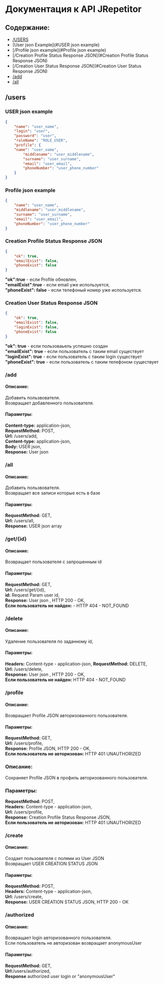 # Документация к API JRepetitor 

## Содержание:
 
* [/USERS](#users)
* [User json Example](#USER json example)
* [/Profile json example](#Profile json example)
* [/Creation Profile Status Response JSON](#Creation Profile Status Response JSON)
* [/Creation User Status Response JSON](#Creation User Status Response JSON)
* [/add](#add)
* [/all](#all)    
## /users <a name="/users"></a> ##

### USER json example <a name="USER json example"></a> ###
```json
{
    "name": "user_name",
    "login": "user",
    "password": "user",
    "roleName": "ROLE_USER",
    "profile": {
	"name": "user_name",
        "middlename": "user_middlename",
        "surname": "user_surname",
        "email": "user_email",
        "phoneNumber": "user_phone_number"
    }
}
```

### Profile json example <a name="Profile json example"></a> ###
```json
{
    "name": "user_name",
    "middlename": "user_middlename",
    "surname": "user_surname",
    "email": "user_email",
    "phoneNumber": "user_phone_number"
}
```

### Creation Profile Status Response JSON <a name="Creation Profile Status Response JSON"></a> ###
````json
{
    "ok": true,
    "emailExist": false,
    "phoneExist": false
}
````
**"ok":true** - если Profile обновлен,  
**"emailExist":true** - если email уже используется,  
**"phoneExist": false** - если телефоный номер уже используется.

### Creation User Status Response JSON <a name="Creation User Status Response JSON"></a> ###

```json
{
    "ok": true,
    "emailExist": false,
    "loginExist": false,
    "phoneExist": false
}
```
**"ok": true** - если пользоваьель успешно создан  
**"emailExist": true** - если пользователь с таким email существует  
**"loginExist": true** - если пользователь с таким login существует  
**"phoneExist": true** - если пользователь с таким телефоном существует  

### /add <a name="add"></a> ###
#### Описание: ####
Добавить пользвователя.    
Возвращает добавленного пользователя.
#### Параметры: ####   
**Content-type:** application-json,  
**RequestMethod:** POST,  
**Url:** /users/add,   
**Content-type:** application-json,  
**Body:** USER json,  
**Response:** User json  

### /all <a name="/all"></a> ### 
#### Описание: ####
Добавить пользвователя.  
Возвращает все записи которые есть в базе    
#### Параметры: #### 
**RequestMethod:** GET,  
**Url:** /users/all,  
**Response:** USER json array  

### /get/{id} ###
#### Описание: ####
Возвращает пользователя c запрошенным id  
#### Параметры: ####
**RequestMethod:**  GET,  
**Url:**  /users/get/{id},    
**id:**  Request Param user id,  
**Response:**  User json , HTTP 200 - OK,    
**Если пользователь не найден:** - HTTP 404 - NOT_FOUND 

### /delete ###
#### Описание: ####
Удаление пользователя по заданному id,  
#### Параметры: ####
**Headers:** Content-type - application-json, 
**RequestMethod:** DELETE,  
**Url:** /users/delete,  
**Response:**  User json , HTTP 200 - OK,  
**Если пользователь не найден:**  HTTP 404 - NOT_FOUND  

### /profile  ###
#### Описание: ####
Возвращает Profile JSON авторизованного пользователя.  
#### Параметры: ####
**RequestMethod:** GET,   
**Url:** /users/profile,  
**Response:** Profile JSON, HTTP 200 - OK,  
**Если пользователь не авторизован:** HTTP 401 UNAUTHORIZED
### Описание: ###
Сохраняет Profile JSON в профиль авторизованного пользователя.  
### Параметры: ####
**RequestMethod:** POST,  
**Headers:** Content-type - application-json,  
**Url:** /users/profile,  
**Response:** Creation Profile Status Response JSON,  
**Если пользователь не авторизован:** HTTP 401 UNAUTHORIZED  

### /create ###
#### Описание: ####
Создает пользователя с полями из User JSON  
Возвращает USER CREATION STATUS JSON
#### Параметры: ####
**RequestMethod:** POST,  
**Headers:** Content-type - application-json,  
**Url:** /users/create,  
**Response:** USER CREATION STATUS JSON, HTTP 200 - OK


### /authorized <a name="authorized"></a> ### 
#### Описание: ####
Возвращает login авторизованного пользователя.  
Если пользователь не авторизован возвращает anonymousUser
#### Параметры: ####
**RequestMethod:** GET,  
**Url:**/users/authorized,   
**Response** authorized user login or "anonymousUser"

  
   
    
   